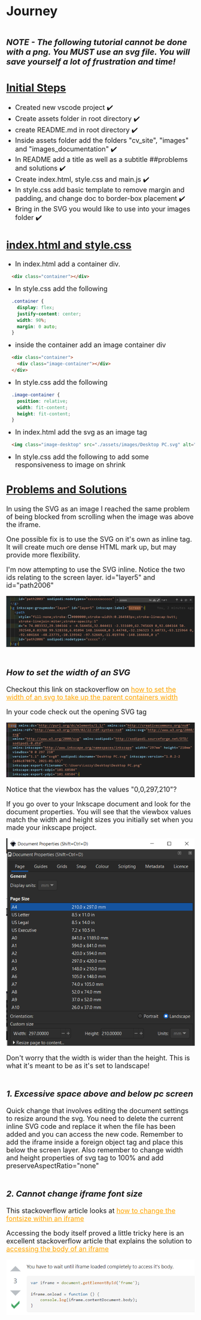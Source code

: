 # Journey

<style>
  img {
    width: auto;
  }
  h1 {
    font-size: 34px;
  }
  h2 {
    font-size: 28px;
    text-decoration: underline;
  }
  h3 {
    padding-top: 20px;
    font-size: 22px;
    font-style: italic;
    font-weight: bold;
  }
  p, li, details, summary{
    font-size: 18px;
  }
  details {
    border: 2px 0px solid white;
    padding-bottom: 15px;
  }
  a {
    color: orange;
  }
  a:hover {
    color: yellow;
  }
</style>

### NOTE - The following tutorial cannot be done with a png. You MUST use an svg file. You will save yourself a lot of frustration and time!

## Initial Steps

- Created new vscode project ✔️
- Create assets folder in root directory ✔️
- create README.md in root directory ✔️
- Inside assets folder add the folders "cv_site", "images" and "images_documentation" ✔️
- In README add a title as well as a subtitle ##problems and solutions ✔️
- Create index.html, style.css and main.js ✔️
- In style.css add basic template to remove margin and padding, and change doc to border-box placement ✔️
- Bring in the SVG you would like to use into your images folder ✔️

## index.html and style.css

- In index.html add a container div.

```html
  <div class="container"></div>
```

- In style.css add the following

```css
  .container {
    display: flex;
    justify-content: center;
    width: 90%;
    margin: 0 auto;
  }
```

- inside the container add an image container div

```html
  <div class="container">
    <div class="image-container"></div>
  </div>
```

- In style.css add the following

```css
  .image-container {
    position: relative;
    width: fit-content;
    height: fit-content;
  }
```

- In index.html add the svg as an image tag

```html
  <img class="image-desktop" src="./assets/images/Desktop PC.svg" alt="Desktop PC image">
```

- In style.css add the following to add some responsiveness to image on shrink

## Problems and Solutions

In using the SVG as an image I reached the same problem of being blocked from scrolling when the image was above the iframe.

One possible fix is to use the SVG on it's own as inline tag. It will create much ore dense HTML mark up, but may provide more flexibility.

I'm now attempting to use the SVG inline. Notice the two ids relating to the screen layer. id="layer5" and id="path2006"

![Inline SVG Screen ID](./assets/images_documentation/screen-svg-ids.PNG)

### How to set the width of an SVG

Checkout this link on stackoverflow on [how to set the width of an svg to take up the parent containers width](https://stackoverflow.com/questions/8919076/how-to-make-a-svg-element-expand-or-contract-to-its-parent-container)

In your code check out the opening SVG tag

![Opening SVG tag](./assets/images_documentation/opening_SVG_tag.PNG)

Notice that the viewbox has the values "0,0,297,210"?

If you go over to your Inkscape document and look for the document properties. You will see that the viewbox values match the width and height sizes you initially set when you made your inkscape project.

![Document properties that match the viewbox values](./assets/images_documentation/viewbox_values_in_inkscape.PNG)

Don't worry that the width is wider than the height. This is what it's meant to be as it's set to landscape!

### 1. Excessive space above and below pc screen

Quick change that involves editing the document settings to resize around the svg. You need to delete the current inline SVG code and replace it when the file has been added and you can access the new code. Remember to add the iframe inside a foreign object tag and place this below the screen layer. Also remember to change width and height properties of svg tag to 100% and add preserveAspectRatio="none"

### 2. Cannot change iframe font size

This stackoverflow article looks at [how to change the fontsize within an iframe](https://stackoverflow.com/questions/16020308/why-iframe-font-size-doesnt-change-at-all)

Accessing the body itself proved a little tricky here is an excellent stackoverflow article that explains the solution to [accessing the body of an iframe](https://stackoverflow.com/questions/58802010/iframe-body-when-accessed-through-iframeelement-contentdocument-body-is-an-empty)

![Iframe body access](./assets/images_documentation/iframe_body_access.PNG)